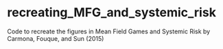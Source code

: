# recreating_MFG_and_systemic_risk
Code to recreate the figures in Mean Field Games and Systemic Risk by Carmona, Fouque, and Sun  (2015) 
